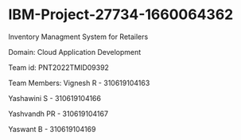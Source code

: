 # IBM-Project-27734-1660064362
Inventory Managment System for Retailers

Domain: Cloud Application Development

Team id: PNT2022TMID09392

Team Members:
Vignesh R - 310619104163

Yashawini S - 310619104166

Yashvandh PR - 310619104167

Yaswant B - 310619104169
